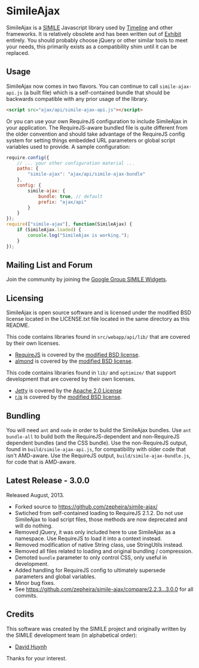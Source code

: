 SimileAjax
==========

SimileAjax is a [SIMILE](http://simile-widgets.org/) Javascript library used by [Timeline](https://github.com/zepheira/timeline/) and other frameworks.  It is relatively obsolete and has been written out of [Exhibit](https://github.com/zepheira/exhibit3/) entirely.  You should probably choose jQuery or other similar tools to meet your needs, this primarily exists as a compatibility shim until it can be replaced.

Usage
-----

SimileAjax now comes in two flavors.  You can continue to call `simile-ajax-api.js` (a built file) which is a self-contained bundle that should be backwards compatible with any prior usage of the library.

```html
<script src="ajax/api/simile-ajax-api.js"></script>
```

Or you can use your own RequireJS configuration to include SimileAjax in your application.  The RequireJS-aware bundled file is quite different from the older convention and should take advantage of the RequireJS config system for setting things embedded URL parameters or global script variables used to provide.  A sample configuration:

```javascript
require.config({
    // ... your other configuration material ...
    paths: {
        "simile-ajax": "ajax/api/simile-ajax-bundle"
    },
    config: {
        simile-ajax: {
            bundle: true, // default
            prefix: "ajax/api"
        }
    }
});
require(["simile-ajax"], function(SimileAjax) {
    if (SimileAjax.loaded) {
        console.log("SimileAjax is working.");
    }
});
```

Mailing List and Forum
----------------------

Join the community by joining the [Google Group SIMILE Widgets](http://groups.google.com/group/simile-widgets/).
  
Licensing
---------

SimileAjax is open source software and is licensed under the modified BSD license located in the LICENSE.txt file located in the same directory as this README.

This code contains libraries found in `src/webapp/api/lib/` that are covered by their own licenses.

 * [RequireJS](http://requirejs.org/) is covered by the [modified BSD license](https://github.com/jrburke/requirejs/blob/master/LICENSE).
 * [almond](https://github.com/jrburke/almond) is covered by the [modified BSD license](https://github.com/jrburke/almond/blob/master/LICENSE).

This code contains libraries found in `lib/` and `optimize/` that support development that are covered by their own licenses.

 * [Jetty](http://jetty.codehaus.org/) is covered by the [Apache 2.0 License](http://jetty.codehaus.org/jetty/license.html)
 * [r.js](http://requirejs.org/docs/optimization.html) is covered by the [modified BSD license](https://github.com/jrburke/r.js/blob/master/LICENSE).

Bundling
--------

You will need `ant` and `node` in order to build the SimileAjax bundles.  Use `ant bundle-all` to build both the RequireJS-dependent and non-RequireJS dependent bundles (and the CSS bundle).  Use the non-RequireJS output, found in `build/simile-ajax-api.js`, for compatibility with older code that isn't AMD-aware.  Use the RequireJS output, `build/simile-ajax-bundle.js`, for code that is AMD-aware.

Latest Release - 3.0.0
----------------------

Released August, 2013.

 * Forked source to https://github.com/zepheira/simile-ajax/
 * Swtiched from self-contained loading to RequireJS 2.1.2.  Do not use SimileAjax to load script files, those methods are now deprecated and will do nothing.
 * Removed jQuery, it was only included here to use SimileAjax as a namespace.  Use RequireJS to load it into a context instead.
 * Removed modification of native String class, use StringUtils instead.
 * Removed all files related to loading and original bundling / compression.
 * Demoted `bundle` parameter to only control CSS, only useful in development.
 * Added handling for RequireJS config to ultimately supersede parameters and global variables.
 * Minor bug fixes.
 * See https://github.com/zepheira/simile-ajax/compare/2.2.3...3.0.0 for all commits.

Credits
-------

This software was created by the SIMILE project and originally written by the SIMILE development team (in alphabetical order):

 * [David Huynh](http://davidhuynh.net)

Thanks for your interest.

